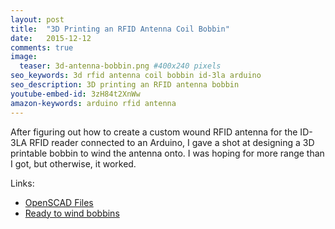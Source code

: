 ```yaml
---
layout: post
title:  "3D Printing an RFID Antenna Coil Bobbin"
date:   2015-12-12
comments: true
image:
  teaser: 3d-antenna-bobbin.png #400x240 pixels
seo_keywords: 3d rfid antenna coil bobbin id-3la arduino
seo_description: 3D printing an RFID antenna bobbin
youtube-embed-id: 3zH84t2XnWw
amazon-keywords: arduino rfid antenna
---
```


After figuring out how to create a custom wound RFID antenna for the ID-3LA RFID reader connected to an Arduino, I gave a shot at designing a 3D printable bobbin to wind the antenna onto.  I was hoping for more range than I got, but otherwise, it worked.

Links:

* [OpenSCAD Files][scad_files]
* [Ready to wind bobbins][shapeways]


[scad_files]: https://github.com/maketronica/rfid_bobbin
[shapeways]: https://www.shapeways.com/shops/maketronica3d 

